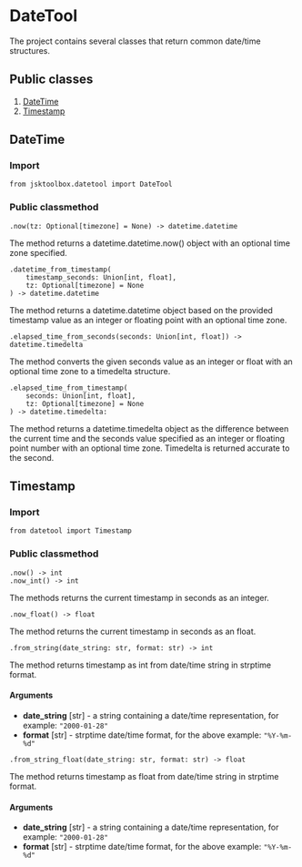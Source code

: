 # DateTool

The project contains several classes that return common date/time structures.

## Public classes

1. [DateTime](https://github.com/Szumak75/JskToolBox/blob/master/docs/DateTool.md#datetime)
1. [Timestamp](https://github.com/Szumak75/JskToolBox/blob/master/docs/DateTool.md#timestamp)

## DateTime

### Import

```
from jsktoolbox.datetool import DateTool
```

### Public classmethod

```
.now(tz: Optional[timezone] = None) -> datetime.datetime
```

The method returns a datetime.datetime.now() object with an optional time zone specified.

```
.datetime_from_timestamp(
    timestamp_seconds: Union[int, float],
    tz: Optional[timezone] = None
) -> datetime.datetime
```

The method returns a datetime.datetime object based on the provided timestamp value as an integer or floating point with an optional time zone.

```
.elapsed_time_from_seconds(seconds: Union[int, float]) -> datetime.timedelta
```

The method converts the given seconds value as an integer or float with an optional time zone to a timedelta structure.

```
.elapsed_time_from_timestamp(
    seconds: Union[int, float],
    tz: Optional[timezone] = None
) -> datetime.timedelta:
```

The method returns a datetime.timedelta object as the difference between the current time and the seconds value specified as an integer or floating point number with an optional time zone.
Timedelta is returned accurate to the second.

## Timestamp

### Import

```
from datetool import Timestamp
```


### Public classmethod

```
.now() -> int
.now_int() -> int
```

The methods returns the current timestamp in seconds as an integer.

```
.now_float() -> float
```

The method returns the current timestamp in seconds as an float.

```
.from_string(date_string: str, format: str) -> int
```

The method returns timestamp as int from date/time string in strptime format.

#### Arguments

- **date_string** [str] - a string containing a date/time representation, for example: `"2000-01-28"`
- **format** [str] - strptime date/time format, for the above example: `"%Y-%m-%d"`

```
.from_string_float(date_string: str, format: str) -> float
```

The method returns timestamp as float from date/time string in strptime format.

#### Arguments

- **date_string** [str] - a string containing a date/time representation, for example: `"2000-01-28"`
- **format** [str] - strptime date/time format, for the above example: `"%Y-%m-%d"`
